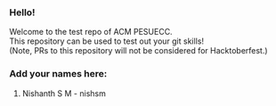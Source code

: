 ### Hello!
Welcome to the test repo of ACM PESUECC.  
This repository can be used to test out your git skills!  
(Note, PRs to this repository will not be considered for Hacktoberfest.)



### Add your names here:
1. Nishanth S M - nishsm
